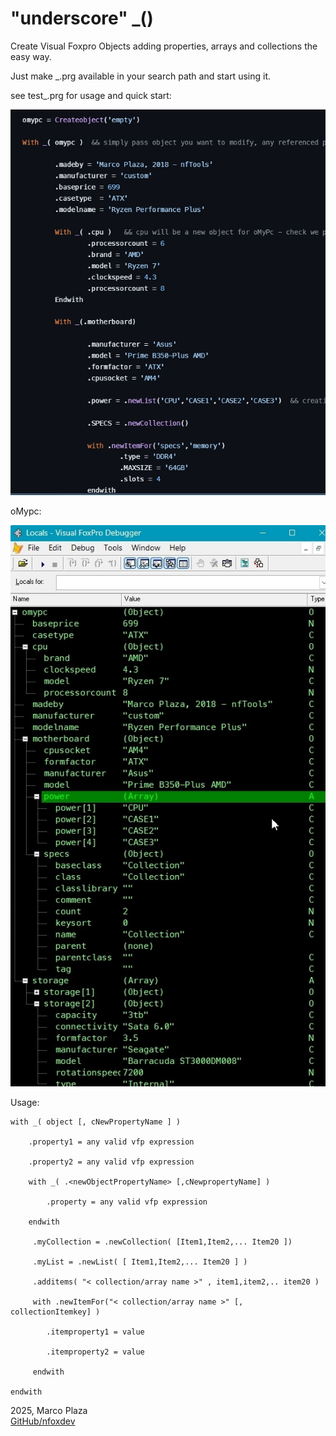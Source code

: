   
# "underscore" \_()

Create Visual Foxpro Objects  adding properties, arrays and collections the easy way.

Just make \_.prg available in your search path and start using it. 

see test_.prg for usage and quick start:

![](test0.jpg) 

oMypc:

![](test.jpg) 


Usage:

	with _( object [, cNewPropertyName ] ) 

  		.property1 = any valid vfp expression

		.property2 = any valid vfp expression
	
		with _( .<newObjectPropertyName> [,cNewpropertyName] )

  			.property = any valid vfp expression
	
		endwith

		 .myCollection = .newCollection( [Item1,Item2,... Item20 ]) 
	
		 .myList = .newList( [ Item1,Item2,... Item20 ] )
	
		 .additems( "< collection/array name >" , item1,item2,.. item20 )
	
		 with .newItemFor("< collection/array name >" [, collectionItemkey] )
	
			.itemproperty1 = value
	
			.itemproperty2 = value 
	
		 endwith

 	endwith
2025, Marco Plaza  
[GitHub/nfoxdev](https://github.com/nfoxdev)
